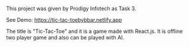 This project was given by Prodigy Infotech as Task 3.

See Demo: https://tic-tac-toebybbar.netlify.app

The title is "Tic-Tac-Toe" and it is a game made with React.js. It is offline two player game and also can be played with AI.
